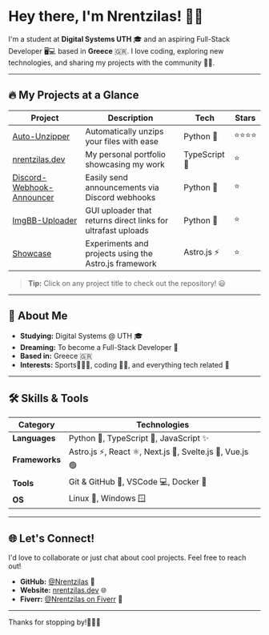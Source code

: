 # Hey there, I'm Nrentzilas! 👋😄

I'm a student at **Digital Systems UTH** 🎓 and an aspiring Full-Stack Developer 🖥️💻 based in **Greece** 🇬🇷. I love coding, exploring new technologies, and sharing my projects with the community 🚀✨.

---

## 🔥 My Projects at a Glance

| **Project** | **Description** | **Tech** | **Stars** |
|-------------|-----------------|----------|-----------|
| [Auto-Unzipper](https://github.com/Nrentzilas/Auto-Unzipper) | Automatically unzips your files with ease | Python 🐍 | ⭐️⭐️⭐️⭐️ |
| [nrentzilas.dev](https://github.com/Nrentzilas/nrentzilas.dev) | My personal portfolio showcasing my work | TypeScript 📝 | ⭐️ |
| [Discord-Webhook-Announcer](https://github.com/Nrentzilas/Discord-Webhook-Announcer) | Easily send announcements via Discord webhooks | Python 🐍 | ⭐️ |
| [ImgBB-Uploader](https://github.com/Nrentzilas/ImgBB-Uploader) | GUI uploader that returns direct links for ultrafast uploads | Python 🐍 | ⭐️ |
| [Showcase](https://github.com/Nrentzilas/Showcase) | Experiments and projects using the Astro.js framework | Astro.js ⚡ | ⭐️ |

> **Tip:** Click on any project title to check out the repository! 😃

---

## 🌟 About Me

- **Studying:** Digital Systems @ UTH 🎓  
- **Dreaming:** To become a Full-Stack Developer 🚀  
- **Based in:** Greece 🇬🇷  
- **Interests:** Sports🏃‍♀️‍➡️, coding 👨‍💻, and everything tech related 🤖

---

## 🛠️ Skills & Tools

| **Category**  | **Technologies** |
|---------------|------------------|
| **Languages** | Python 🐍, TypeScript 📝, JavaScript ✨ |
| **Frameworks**| Astro.js ⚡, React ⚛️, Next.js 🚀, Svelte.js 💫, Vue.js 🟢 |
| **Tools**     | Git & GitHub 🐙, VSCode 💻, Docker 🐳 |
| **OS**        | Linux 🐧, Windows 🪟 |

---

## 🌐 Let's Connect!

I'd love to collaborate or just chat about cool projects. Feel free to reach out!

- **GitHub:** [@Nrentzilas](https://github.com/Nrentzilas) 🤖  
- **Website:** [nrentzilas.dev](https://nrentzilas.dev) 🌐  
- **Fiverr:** [@Nrentzilas on Fiverr](https://www.fiverr.com/rentzilas) 💼  

---

Thanks for stopping by!👨‍💻💡
